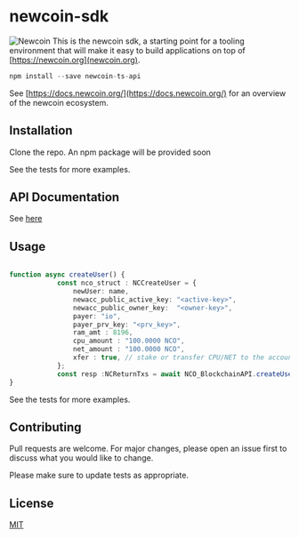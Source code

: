 
# newcoin-sdk

![Newcoin](https://github.com/newfound8ion/newcoin-sdk/blob/main/docs/media/newcoin-globe.png?raw=true)
This is the newcoin sdk, a starting point for a tooling environment that will make it easy to build applications on top of [https://newcoin.org](newcoin.org).

``` typescript
npm install --save newcoin-ts-api
```

See [https://docs.newcoin.org/](https://docs.newcoin.org/) for an overview of the newcoin ecosystem.

## Installation

Clone the repo. An npm package will be provided soon

See the tests for more examples.

## API Documentation

See [here](./docs/modules.md)

## Usage

``` typescript

function async createUser() {
            const nco_struct : NCCreateUser = {
                newUser: name, 
                newacc_public_active_key: "<active-key>",
                newacc_public_owner_key:  "<owner-key>",
                payer: "io", 
                payer_prv_key: "<prv_key>",
                ram_amt : 8196, 
                cpu_amount : "100.0000 NCO", 
                net_amount : "100.0000 NCO", 
                xfer : true, // stake or transfer CPU/NET to the account
            };
            const resp :NCReturnTxs = await NCO_BlockchainAPI.createUser(nco_struct) ;
}
```

See the tests for more examples.

## Contributing

Pull requests are welcome.
For major changes, please open an issue first to discuss what you would like to change.

Please make sure to update tests as appropriate.

## License

[MIT](https://choosealicense.com/licenses/mit/)
